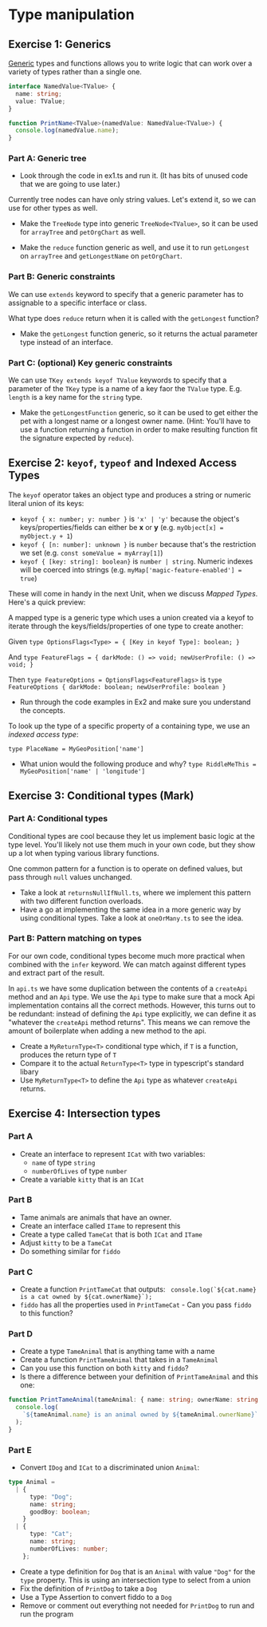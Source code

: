 # Type manipulation

## Exercise 1: Generics

[Generic](https://www.typescriptlang.org/docs/handbook/2/generics.html) types and functions allows you to write logic that can work over a variety of types rather than a single one.

```ts
interface NamedValue<TValue> {
  name: string;
  value: TValue;
}

function PrintName<TValue>(namedValue: NamedValue<TValue>) {
  console.log(namedValue.name);
}
```

### Part A: Generic tree

- Look through the code in ex1.ts and run it. (It has bits of unused code that we are going to use later.)

Currently tree nodes can have only string values. Let's extend it, so we can use for other types as well.

- Make the `TreeNode` type into generic `TreeNode<TValue>`, so it can be used for `arrayTree` and `petOrgChart` as well.

- Make the `reduce` function generic as well, and use it to run `getLongest` on `arrayTree` and `getLongestName` on `petOrgChart`.

### Part B: Generic constraints

We can use `extends` keyword to specify that a generic parameter has to assignable to a specific interface or class.

What type does `reduce` return when it is called with the `getLongest` function?

- Make the `getLongest` function generic, so it returns the actual parameter type instead of an interface.

### Part C: (optional) Key generic constraints

We can use `TKey extends keyof TValue` keywords to specify that a parameter of the `TKey` type is a name of a key faor the `TValue` type. E.g. `length` is a key name for the `string` type.

- Make the `getLongestFunction` generic, so it can be used to get either the pet with a longest name or a longest owner name. (Hint: You'll have to use a function returning a function in order to make resulting function fit the signature expected by `reduce`). 

## Exercise 2: `keyof`, `typeof` and Indexed Access Types

The `keyof` operator takes an object type and produces a string or numeric literal union of its keys:

- `keyof { x: number; y: number }` is `'x' | 'y'` because the object's keys/properties/fields can either be **x** or **y** (e.g. `myObject[x] = myObject.y + 1`)
- `keyof { [n: number]: unknown }` is `number` because that's the restriction we set (e.g. `const someValue = myArray[1]`)
- `keyof { [key: string]: boolean}` is `number | string`. Numeric indexes will be coerced into strings (e.g. `myMap['magic-feature-enabled'] = true`)

These will come in handy in the next Unit, when we discuss _Mapped Types_. Here's a quick preview:

A mapped type is a generic type which uses a union created via a keyof to iterate through the keys/fields/properties of one type to create another:

Given `type OptionsFlags<Type> = { [Key in keyof Type]: boolean; }`

And `type FeatureFlags = { darkMode: () => void; newUserProfile: () => void; }`

Then `type FeatureOptions = OptionsFlags<FeatureFlags>` is `type FeatureOptions { darkMode: boolean; newUserProfile: boolean }`

- Run through the code examples in Ex2 and make sure you understand the concepts.

To look up the type of a specific property of a containing type, we use an _indexed access type_:

`type PlaceName = MyGeoPosition['name']`

- What union would the following produce and why? `type RiddleMeThis = MyGeoPosition['name' | 'longitude']`

## Exercise 3: Conditional types (Mark)

### Part A: Conditional types

Conditional types are cool because they let us implement basic logic at the type level. You'll likely not use them much in your own code, but they show up a lot when typing various library functions.

One common pattern for a function is to operate on defined values, but pass through `null` values unchanged.

- Take a look at `returnsNullIfNull.ts`, where we implement this pattern with two different function overloads.
- Have a go at implementing the same idea in a more generic way by using conditional types. Take a look at `oneOrMany.ts` to see the idea.

### Part B: Pattern matching on types

For our own code, conditional types become much more practical when combined with the `infer` keyword. We can match against different types and extract part of the result.

In `api.ts` we have some duplication between the contents of a `createApi` method and an `Api` type. We use the `Api` type to make sure that a mock Api implementation contains all the correct methods. However, this turns out to be redundant: instead of defining the `Api` type explicitly, we can define it as "whatever the `createApi` method returns". This means we can remove the amount of boilerplate when adding a new method to the api.

- Create a `MyReturnType<T>` conditional type which, if `T` is a function, produces the return type of `T`
- Compare it to the actual `ReturnType<T>` type in typescript's standard libary
- Use `MyReturnType<T>` to define the `Api` type as whatever `createApi` returns.

## Exercise 4: Intersection types

### Part A

- Create an interface to represent `ICat` with two variables:
  - `name` of type `string`
  - `numberOfLives` of type `number`
- Create a variable `kitty` that is an `ICat`

### Part B

- Tame animals are animals that have an owner.
- Create an interface called `ITame` to represent this
- Create a type called `TameCat` that is both `ICat` and `ITame`
- Adjust `kitty` to be a `TameCat`
- Do something similar for `fiddo`

### Part C

- Create a function `PrintTameCat` that outputs:
  `` console.log(`${cat.name} is a cat owned by ${cat.ownerName}`);``
- `fiddo` has all the properties used in `PrintTameCat` - Can you pass `fiddo` to this function?

### Part D

- Create a type `TameAnimal` that is anything tame with a name
- Create a function `PrintTameAnimal` that takes in a `TameAnimal`
- Can you use this function on both `kitty` and `fiddo`?
- Is there a difference between your definition of `PrintTameAnimal` and this one:

```ts
function PrintTameAnimal(tameAnimal: { name: string; ownerName: string }) {
  console.log(
    `${tameAnimal.name} is an animal owned by ${tameAnimal.ownerName}`
  );
}
```

### Part E

- Convert `IDog` and `ICat` to a discriminated union `Animal`:

```ts
type Animal =
  | {
      type: "Dog";
      name: string;
      goodBoy: boolean;
    }
  | {
      type: "Cat";
      name: string;
      numberOfLives: number;
    };
```

- Create a type definition for `Dog` that is an `Animal` with value `"Dog"` for the `type` property. This is using an intersection type to select from a union
- Fix the definition of `PrintDog` to take a `Dog`
- Use a Type Assertion to convert fiddo to a `Dog`
- Remove or comment out everything not needed for `PrintDog` to run and run the program
